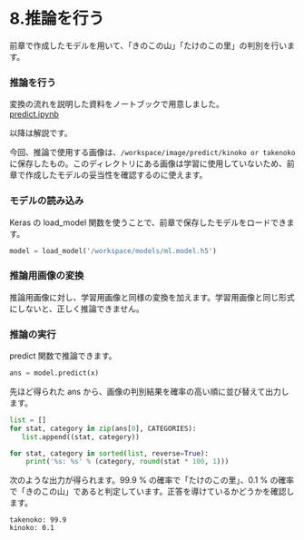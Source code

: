 # 8.推論を行う

前章で作成したモデルを用いて、「きのこの山」「たけのこの里」の判別を行います。

### 推論を行う

変換の流れを説明した資料をノートブックで用意しました。  
[predict.ipynb](notebook/predict.ipynb)

以降は解説です。

今回、推論で使用する画像は、```/workspace/image/predict/kinoko or takenoko``` に保存したもの。このディレクトリにある画像は学習に使用していないため、前章で作成したモデルの妥当性を確認するのに使えます。

### モデルの読み込み

Keras の load_model 関数を使うことで、前章で保存したモデルをロードできます。

```python
model = load_model('/workspace/models/ml.model.h5')
```

### 推論用画像の変換

推論用画像に対し、学習用画像と同様の変換を加えます。学習用画像と同じ形式にしないと、正しく推論できません。

### 推論の実行

predict 関数で推論できます。

```python
ans = model.predict(x)
```

先ほど得られた ans から、画像の判別結果を確率の高い順に並び替えて出力します。

```python
list = []
for stat, category in zip(ans[0], CATEGORIES):
   list.append((stat, category))

for stat, category in sorted(list, reverse=True):
    print('%s: %s' % (category, round(stat * 100, 1)))
```

次のような出力が得られます。99.9 % の確率で「たけのこの里」、0.1 % の確率で「きのこの山」であると判定しています。正答を導けているかどうかを確認します。

```
takenoko: 99.9
kinoko: 0.1
```
